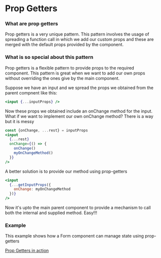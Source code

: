 # Prop Getters

### What are prop getters

Prop getters is a very unique pattern. This pattern involves the usage of spreading a function call in which we add our custom props and these are merged with the default props provided by the component.

### What is so special about this pattern

Prop getters is a flexible pattern to provide props to the required component. This pattern is great when we want to add our own props without overriding the ones give by the main component.

Suppose we have an input and we spread the props we obtained from the parent compnent like this:

```jsx
<input {...inputProps} />
```

Now these props we obtained include an onChange method for the input. What if we want to implement our own onChange method?
There is a way but it is messy

```jsx
const {onChange, ...rest} = inputProps
<input
  {...rest}
  onChange={() => {
    onChange()
    myOnChangeMethod()
  }}
/>
```

A better solution is to provide our method using prop-getters

```jsx
<input
  {...getInputProps({
    onChange: myOnChangeMethod
  })}
/>
```

Now it's upto the main parent component to provide a mechanism to call both the internal and supplied method.
Easy!!!

### Example

This example shows how a Form component can manage state using prop-getters

[Prop Getters in action](https://codesandbox.io/s/2pq87v9r4r)
